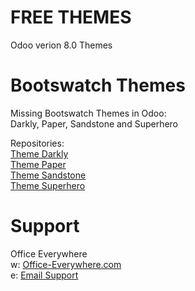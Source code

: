 # FREE THEMES

Odoo verion 8.0 Themes

# Bootswatch Themes

Missing Bootswatch Themes in Odoo:<br>
Darkly, Paper, Sandstone and Superhero<br>

Repositories: <br>
<a href="https://github.com/OfficeEverywhere/themes/tree/8.0/bootswatch/theme_darkly">Theme Darkly</a><br>
<a href="https://github.com/OfficeEverywhere/themes/tree/8.0/bootswatch/theme_paper">Theme Paper</a><br>
<a href="https://github.com/OfficeEverywhere/themes/tree/8.0/bootswatch/theme_sandstone">Theme Sandstone</a><br>
<a href="https://github.com/OfficeEverywhere/themes/tree/8.0/bootswatch/theme_darkly">Theme Superhero</a><br>


# Support

Office Everywhere<br>
w: <a href=https://www.office-everywhere.com>Office-Everywhere.com</a><br>
e: <a href=mailto:support@office-everywhere.com>Email Support</a><br>
